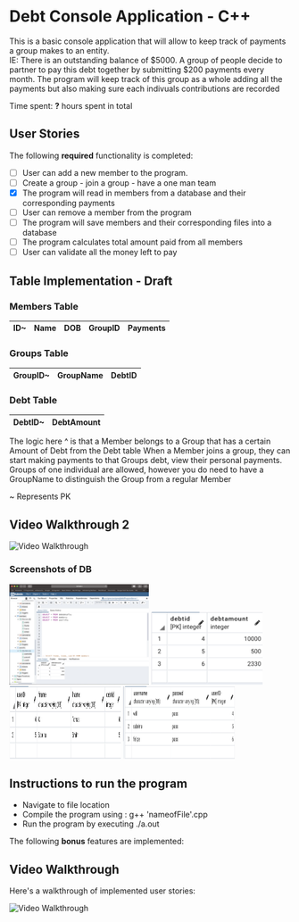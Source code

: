 # Debt Console Application - C++

This is a basic console application that will allow to keep track of payments a group makes 
to an entity. 
<br>IE: There is an outstanding balance of $5000. A group of people decide to partner to pay this debt together by
    submitting $200 payments every month. The program will keep track of this group as a whole adding all the payments
    but also making sure each indivuals contributions are recorded</br>

Time spent: **?** hours spent in total

## User Stories

The following **required** functionality is completed:

- [ ] User can add a new member to the program. 
- [ ] Create a group - join a group - have a one man team 
- [x] The program will read in members from a database and their corresponding payments
- [ ] User can remove a member from the program
- [ ] The program will save members and their corresponding files into a database  
- [ ] The program calculates total amount paid from all members 
- [ ] User can validate all the money left to pay 

## Table Implementation - Draft 

### Members Table
 | ID~ | Name | DOB | GroupID | Payments | 
 | --- | ---- | --- | ------- | -------- | 

### Groups Table 
 | GroupID~ | GroupName | DebtID | 
 | ------- | --------- | ------ |

### Debt Table 
 | DebtID~| DebtAmount | 
 | ------ | ---------- |

The logic here ^ is that a Member belongs to a Group that has a certain Amount of Debt from the Debt table
When a Member joins a group, they can start making payments to that Groups debt, view their personal payments. 
Groups of one individual are allowed, however you do need to have a GroupName to distinguish 
the Group from a regular Member

~ Represents PK 

## Video Walkthrough 2
<img src='http://g.recordit.co/sxhqXk1Ppr.gif' title='Video Walkthrough' width='' alt='Video Walkthrough' />

### Screenshots of DB
<img src = "./img/postgresLH.png" title="postgres" width="250" height="180"/>
<img src = "./img/debtImage.png" title="debtTable" width="200" height="130"/>
<img src = "./img/memberImage.png" title="memberTable" width="200" height="130"/>
<img src = "./img/usersImage.png" title="usersTable" width="200" height="130"/>

## Instructions to run the program

- Navigate to file location
- Compile the program using : g++ 'nameofFile'.cpp
- Run the program by executing ./a.out 

The following **bonus** features are implemented:


## Video Walkthrough

Here's a walkthrough of implemented user stories:

<img src='http://g.recordit.co/R0Uia1UCLl.gif' title='Video Walkthrough' width='' alt='Video Walkthrough' />
